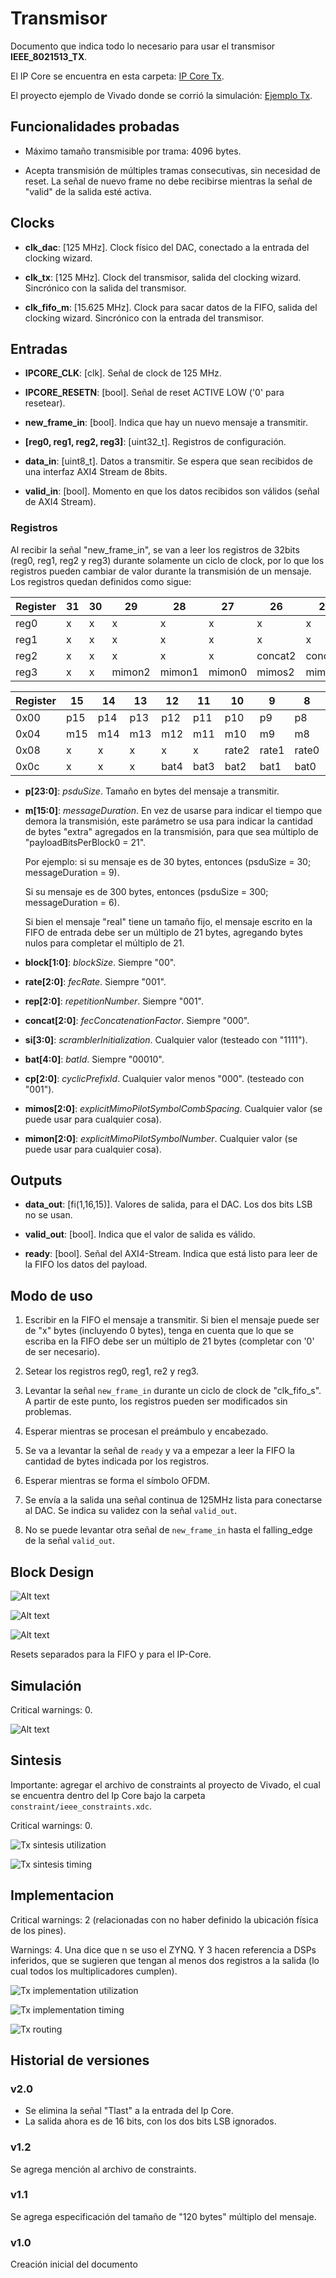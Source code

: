 # Transmisor

Documento que indica todo lo necesario para usar el transmisor **IEEE_8021513_TX**.

El IP Core se encuentra en esta carpeta: [IP Core Tx](https://github.com/vlc-utn/dc-ofdm/tree/main/Docs/ip_cores).

El proyecto ejemplo de Vivado donde se corrió la simulación: [Ejemplo Tx](https://github.com/vlc-utn/dc-ofdm/tree/main/vivado/red_pitaya_tx).

## Funcionalidades probadas

* Máximo tamaño transmisible por trama: 4096 bytes.

* Acepta transmisión de múltiples tramas consecutivas, sin necesidad de reset. La señal de nuevo frame no debe recibirse mientras la señal de "valid" de la salida esté activa.

## Clocks

* **clk_dac**: [125 MHz]. Clock físico del DAC, conectado a la entrada del clocking wizard.

* **clk_tx**: [125 MHz]. Clock del transmisor, salida del clocking wizard. Sincrónico con la salida del transmisor.

* **clk_fifo_m**: [15.625 MHz]. Clock para sacar datos de la FIFO, salida del clocking wizard. Sincrónico con la entrada del transmisor.

## Entradas

* **IPCORE_CLK**: [clk]. Señal de clock de 125 MHz.

* **IPCORE_RESETN**: [bool]. Señal de reset ACTIVE LOW ('0' para resetear).

* **new_frame_in**: [bool]. Indica que hay un nuevo mensaje a transmitir.

* **[reg0, reg1, reg2, reg3]**: [uint32_t]. Registros de configuración.

* **data_in**: [uint8_t]. Datos a transmitir. Se espera que sean recibidos de una interfaz AXI4 Stream de 8bits.

* **valid_in**: [bool]. Momento en que los datos recibidos son válidos (señal de AXI4 Stream).

### Registros

Al recibir la señal "new_frame_in", se van a leer los registros de 32bits (reg0, reg1, reg2 y reg3) durante solamente un ciclo de clock, por lo que los registros pueden cambiar de valor durante la transmisión de un mensaje. Los registros quedan definidos como sigue:

| Register | 31 | 30 | 29     | 28     | 27     | 26      | 25      | 24      | 23  | 22  | 21  | 20  | 19  | 18   | 17   | 16   |
|----------|----|----|--------|--------|--------|---------|---------|---------|-----|-----|-----|-----|-----|------|------|------|
| reg0     | x  | x  | x      | x      | x      | x       | x       | x       | p23 | p22 | p21 | p20 | p19 | p18  | p17  | p16  |
| reg1     | x  | x  | x      | x      | x      | x       | x       | x       | x   | x   | x   | x   | x   | x    | x    | x    |
| reg2     | x  | x  | x      | x      | x      | concat2 | concat1 | concat0 | x   | x   | x   | x   | x   | rep2 | rep1 | rep0 |
| reg3     | x  | x  | mimon2 | mimon1 | mimon0 | mimos2  | mimos1  | mimos0  | x   | x   | x   | x   | x   | cp2  | cp1  | cp0  |

| Register | 15  | 14  | 13  | 12   | 11   | 10    | 9     | 8     | 7  | 6  | 5  | 4  | 3   | 2   | 1      | 0      |
|----------|-----|-----|-----|------|------|-------|-------|-------|----|----|----|----|-----|-----|--------|--------|
| 0x00     | p15 | p14 | p13 | p12  | p11  | p10   | p9    | p8    | p7 | p6 | p5 | p4 | p3  | p2  | p1     | p0     |
| 0x04     | m15 | m14 | m13 | m12  | m11  | m10   | m9    | m8    | m7 | m6 | m5 | m4 | m3  | m2  | m1     | m0     |
| 0x08     | x   | x   | x   | x    | x    | rate2 | rate1 | rate0 | x  | x  | x  | x  | x   | x   | block1 | block0 |
| 0x0c     | x   | x   | x   | bat4 | bat3 | bat2  | bat1  | bat0  | x  | x  | x  | x  | si3 | si2 | si1    | si0    |


* **p[23:0]**: *psduSize*. Tamaño en bytes del mensaje a transmitir.

* **m[15:0]**: *messageDuration*. En vez de usarse para indicar el tiempo que demora la transmisión, este parámetro se usa para indicar la cantidad de bytes "extra" agregados en la transmisión, para que sea múltiplo de "payloadBitsPerBlock0 = 21".

    Por ejemplo: si su mensaje es de 30 bytes, entonces (psduSize = 30; messageDuration = 9).

    Si su mensaje es de 300 bytes, entonces (psduSize = 300; messageDuration = 6).

    Si bien el mensaje "real" tiene un tamaño fijo, el mensaje escrito en la FIFO de entrada debe ser un múltiplo de 21 bytes, agregando bytes nulos para completar el múltiplo de 21.

* **block[1:0]**: *blockSize*. Siempre "00".

* **rate[2:0]**: *fecRate*. Siempre "001".

* **rep[2:0]**: *repetitionNumber*. Siempre "001".

* **concat[2:0]**: *fecConcatenationFactor*. Siempre "000".

* **si[3:0]**: *scramblerInitialization*. Cualquier valor (testeado con "1111").

* **bat[4:0]**: *batId*. Siempre "00010".

* **cp[2:0]**: *cyclicPrefixId*. Cualquier valor menos "000". (testeado con "001").

* **mimos[2:0]**: *explicitMimoPilotSymbolCombSpacing*. Cualquier valor (se puede usar para cualquier cosa).

* **mimon[2:0]**: *explicitMimoPilotSymbolNumber*. Cualquier valor (se puede usar para cualquier cosa).

## Outputs

* **data_out**: [fi(1,16,15)]. Valores de salida, para el DAC. Los dos bits LSB no se usan.

* **valid_out**: [bool]. Indica que el valor de salida es válido.

* **ready**: [bool]. Señal del AXI4-Stream. Indica que está listo para leer de la FIFO los datos del payload.

## Modo de uso

1. Escribir en la FIFO el mensaje a transmitir. Si bien el mensaje puede ser de "x" bytes (incluyendo 0 bytes), tenga en cuenta que lo que se escriba en la FIFO debe ser un múltiplo de 21 bytes (completar con '0' de ser necesario).

2. Setear los registros reg0, reg1, re2 y reg3.

3. Levantar la señal `new_frame_in` durante un ciclo de clock de "clk_fifo_s". A partir de este punto, los registros pueden ser modificados sin problemas.

4. Esperar mientras se procesan el preámbulo y encabezado.

5. Se va a levantar la señal de `ready` y va a empezar a leer la FIFO la cantidad de bytes indicada por los registros.

6. Esperar mientras se forma el símbolo OFDM.

7. Se envía a la salida una señal continua de 125MHz lista para conectarse al DAC. Se indica su validez con la señal `valid_out`.

8. No se puede levantar otra señal de `new_frame_in` hasta el falling_edge de la señal `valid_out`.

## Block Design

![Alt text](images/tx_block_design.png)

![Alt text](images/tx_clk_wiz_1.png)

![Alt text](images/tx_clk_wiz_2.png)

Resets separados para la FIFO y para el IP-Core.

## Simulación

Critical warnings: 0.

![Alt text](images/tx_sim.png)

## Sintesis

Importante: agregar el archivo de constraints al proyecto de Vivado, el cual se encuentra dentro del Ip Core bajo la carpeta `constraint/ieee_constraints.xdc`.

Critical warnings: 0.

![Tx sintesis utilization](images/tx_sintesis_utilization.png)

![Tx sintesis timing](images/tx_sintesis_timing.png)

## Implementacion

Critical warnings: 2 (relacionadas con no haber definido la ubicación física de los pines).

Warnings: 4. Una dice que n se uso el ZYNQ. Y 3 hacen referencia a DSPs inferidos, que se sugieren que tengan al menos dos registros a la salida (lo cual todos los multiplicadores cumplen).

![Tx implementation utilization](images/tx_implementation_utilization.png)

![Tx implementation timing](images/tx_implementation_timing.png)

![Tx routing](images/tx_route.png)

## Historial de versiones

### v2.0

* Se elimina la señal "Tlast" a la entrada del Ip Core.
* La salida ahora es de 16 bits, con los dos bits LSB ignorados.

### v1.2

Se agrega mención al archivo de constraints.

### v1.1

Se agrega especificación del tamaño de "120 bytes" múltiplo del mensaje.

### v1.0

Creación inicial del documento
